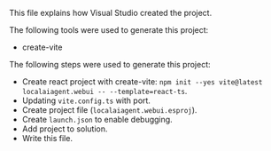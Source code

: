 This file explains how Visual Studio created the project.

The following tools were used to generate this project:
- create-vite

The following steps were used to generate this project:
- Create react project with create-vite: `npm init --yes vite@latest localaiagent.webui -- --template=react-ts`.
- Updating `vite.config.ts` with port.
- Create project file (`localaiagent.webui.esproj`).
- Create `launch.json` to enable debugging.
- Add project to solution.
- Write this file.
